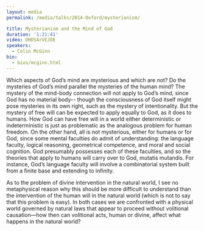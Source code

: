 ```yaml
---
layout: media
permalink: /media/talks/2014-Oxford/mysterianism/

title: Mysterianism and the Mind of God
duration: '1:21:41'
video: DHD5ArVEJOE
speakers:
  - Colin McGinn
bio:
  - bios/mcginn.html
---
```

Which aspects of God’s mind are mysterious and which are not? Do the mysteries of God’s mind parallel the mysteries of the human mind? The mystery of the mind-body connection will not apply to God’s mind, since God has no material body-- though the consciousness of God itself might pose mysteries in its own right, such as the mystery of intentionality. But the mystery of free will can be expected to apply equally to God, as it does to humans. How God can have free will in a world either deterministic or indeterministic is just as problematic as the analogous problem for human freedom. On the other hand, all is not mysterious, either for humans or for God, since some mental faculties do admit of understanding: the language faculty, logical reasoning, geometrical competence, and moral and social cognition. God presumably possesses each of these faculties, and so the theories that apply to humans will carry over to God, mutatis mutandis. For instance, God’s language faculty will involve a combinatorial system built from a finite base and extending to infinity.

As to the problem of divine intervention in the natural world, I see no metaphysical reason why this should be more difficult to understand than the intervention of the human will in the natural world (which is not to say that this problem is easy). In both cases we are confronted with a physical world governed by natural laws that appear to proceed without volitional causation—how then can volitional acts, human or divine, affect what happens in the natural world?
